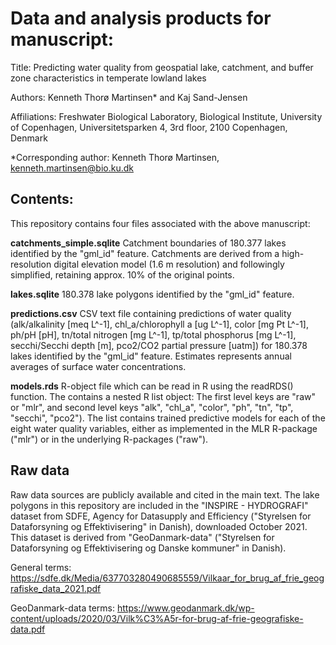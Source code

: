 # Data and analysis products for manuscript:

Title: Predicting water quality from geospatial lake, catchment, and buffer zone characteristics in temperate lowland lakes

Authors: Kenneth Thorø Martinsen* and Kaj Sand-Jensen

Affiliations: Freshwater Biological Laboratory, Biological Institute, University of Copenhagen, Universitetsparken 4, 3rd floor, 2100 Copenhagen, Denmark

*Corresponding author: Kenneth Thorø Martinsen, kenneth.martinsen@bio.ku.dk

## Contents:

This repository contains four files associated with the above manuscript:

**catchments_simple.sqlite** Catchment boundaries of 180.377 lakes identified by the "gml_id" feature. Catchments are derived from a high-resolution digital elevation model (1.6 m resolution) and followingly simplified, retaining approx. 10% of the original points.

**lakes.sqlite** 180.378 lake polygons identified by the "gml_id" feature. 

**predictions.csv** CSV text file containing predictions of water quality (alk/alkalinity [meq L^-1], chl_a/chlorophyll a [ug L^-1], color [mg Pt L^-1], ph/pH [pH], tn/total nitrogen [mg L^-1], tp/total phosphorus [mg L^-1], secchi/Secchi depth [m], pco2/CO2 partial pressure [uatm]) for 180.378 lakes identified by the "gml_id" feature. Estimates represents annual averages of surface water concentrations.

**models.rds** R-object file which can be read in R using the readRDS() function. The contains a nested R list object: The first level keys are "raw" or "mlr", and second level keys "alk", "chl_a", "color", "ph", "tn", "tp", "secchi", "pco2"). The list contains trained predictive models for each of the eight water quality variables, either as implemented in the MLR R-package ("mlr") or in the underlying R-packages ("raw").

## Raw data

Raw data sources are publicly available and cited in the main text. The lake polygons in this repository are included in the "INSPIRE - HYDROGRAFI" dataset from SDFE, Agency for Datasupply and Efficiency ("Styrelsen for Dataforsyning og Effektivisering" in Danish), downloaded October 2021. This dataset is derived from "GeoDanmark-data" ("Styrelsen for Dataforsyning og Effektivisering og Danske kommuner" in Danish). 

General terms:
https://sdfe.dk/Media/637703280490685559/Vilkaar_for_brug_af_frie_geografiske_data_2021.pdf

GeoDanmark-data terms:
https://www.geodanmark.dk/wp-content/uploads/2020/03/Vilk%C3%A5r-for-brug-af-frie-geografiske-data.pdf
